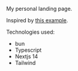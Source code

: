 My personal landing page.

Inspired by [this example](https://github.com/vercel/examples/tree/main/solutions/blog).

Technologies used:

- bun
- Typescript
- Nextjs 14
- Tailwind
